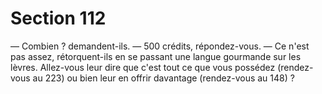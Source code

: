 # Section 112

— Combien ? demandent-ils. 
— 500 crédits, répondez-vous. 
— Ce n'est pas assez, rétorquent-ils en se passant une langue 
gourmande sur les lèvres. Allez-vous leur dire que c'est tout ce 
que vous possédez (rendez-vous au 223) ou bien leur en offrir 
davantage (rendez-vous au 148) ?